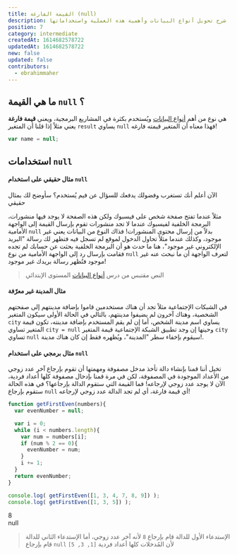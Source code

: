 ```yaml
---
title: القيمة الفارغة (null)
description: شرح تحويل أنواع البيانات وأهمية هذه العملية واستخداماتها
position: 7
category: intermediate
createdAt: 1614682578722
updatedAt: 1614682578722
new: false
updated: false
contributors:
  - ebrahimmaher
---
```


## ما هي القيمة `null` ؟
هي نوع من أهم [أنواع البيانات](/tutorials/algorithms/fundamentals/datatypes) ويُستخدم بكثرة في المشاريع البرمجية، ويعني **قيمة فارغة** يعني مثلاً إذا قلنا أن المتغير `result` يساوي `null` فهذا معناه أن المتغير قيمته فارغه!

```js
var name = null;
```

## استخدامات `null`

#### مثال حقيقي على استخدام `null`
اﻵن أعلم أنك تستغرب وفضولك يدفعك للسؤال عن فيم يُستخدم؟ سأوضح لك بمثال حقيقي

مثلاً عندما تفتح صفحة شخص على فيسبوك ولكن هذه الصفحة لا يوجد فيها منشورات، البرمجة الخلفية لفيسبوك عندما لا تجد منشورات تقوم بإرسال القيمة إلى الواجهة الأمامية `null` بدلاً من إرسال محتوى المنشورات! فذاك النوع من البيانات يعني غير موجود، وكذلك عندما مثلاً تحاول الدخول لموقع لم تسجل فيه فتظهر لك رسالة "البريد الإلكتروني غير موجود"، هنا ما حدث هو أن البرمجة الخلفية بحثت عن حسابك لم تجده فقامت بإرسال رد إلى الواجهة الأمامية من نوع `null` لتعرف الواجهة أن ما نبحث عنه غير موجود فتُظهر رسالة بريدك غير موجود!

> النص مقتبس من درس [أنواع البيانات](/tutorials/algorithms/fundamentals/datatypes) المستوى اﻹبتدائي


#### مثال المدينة غير معرّفة
في الشبكات اﻹجتماعية مثلاً تجد أن هناك مستخدمين قاموا بإضافة مدينتهم إلى صفحتهم الشخصية، وهناك آخرون لم يضيفوا مدينتهم، بالتالي في الحالة اﻷولى سيكون المتغير `city` يساوي اسم مدينة الشخص، أما إن لم يقم المستخدم بإضافة مدينته، تكون قيمة المتغير تساوي `city = null` وحينها إن وجد تطبيق الشبكة اﻹجتماعية قيمة المتغير `city` تساوي `null` سيقوم بإخفاء سطر "المدينة"، ويُظهره فقط إن كان هناك مدينة!.

#### مثال برمجي على استخدام `null`
تخيل أننا قمنا بإنشاء دالة تأخذ مدخل مصفوفة ومهمتها أن تقوم بإرجاع آخر عدد زوجي من اﻷعداد الموجودة في المصفوفة، لكن في مرة قمنا بإدخال مصفوفة كلها أعداد فردية، اﻵن لا يوجد عدد زوجي لإرجاعه! فما القيمة التي ستقوم الدالة بإرجاعها؟ في هذه الحالة ستقوم بإرجاع `null` أي قيمة فارغة، أي لم تجد الدالة عدد زوجي ﻹرجاعه!


```js
function getFirstEven(numbers){
  var evenNumber = null;

  var i = 0;
  while (i < numbers.length){
    var num = numbers[i];
    if (num % 2 == 0){
      evenNumber = num;
    }
    i += 1;
  }
  return evenNumber;
}

console.log( getFirstEven([1, 3, 4, 7, 8, 9]) );
console.log( getFirstEven([1, 3, 5]) );
```
<code-result>
8
<br>
null
</code-result>

> اﻹستدعاء اﻷول للدالة قام بإرجاع `8` ﻷنه آخر عدد زوجي، أما اﻹستدعاء الثاني للدالة قام بإرجاع `null` ﻷن المُدخلات كلها أعداد فردية `[1, 3, 5]`
